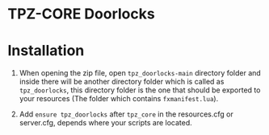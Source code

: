 # TPZ-CORE Doorlocks

# Installation

1. When opening the zip file, open `tpz_doorlocks-main` directory folder and inside there will be another directory folder which is called as `tpz_doorlocks`, this directory folder is the one that should be exported to your resources (The folder which contains `fxmanifest.lua`).

2. Add `ensure tpz_doorlocks` after `tpz_core` in the resources.cfg or server.cfg, depends where your scripts are located.
